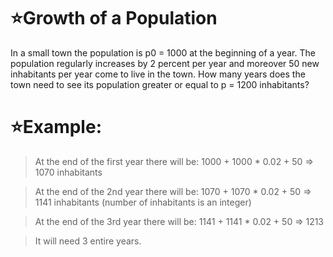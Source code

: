 # :star:Growth of a Population

In a small town the population is p0 = 1000 at the beginning of a year. The population regularly increases by 2 percent per year and moreover 50 new inhabitants per year come to live in the town. How many years does the town need to see its population greater or equal to p = 1200 inhabitants?

# :star:Example:


> At the end of the first year there will be: 
> 1000 + 1000 * 0.02 + 50 => 1070 inhabitants

> At the end of the 2nd year there will be: 
> 1070 + 1070 * 0.02 + 50 => 1141 inhabitants (number of inhabitants is an integer)

> At the end of the 3rd year there will be:
> 1141 + 1141 * 0.02 + 50 => 1213

> It will need 3 entire years.